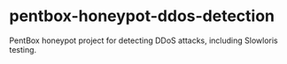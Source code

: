 # pentbox-honeypot-ddos-detection
PentBox honeypot project for detecting DDoS attacks, including Slowloris testing.
